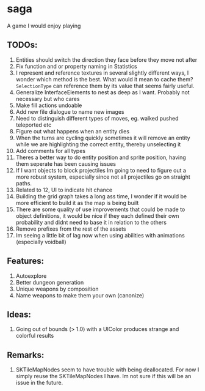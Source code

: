 # saga
A game I would enjoy playing

## TODOs:
1. Entities should switch the direction they face before they move not after
2. Fix function and or property naming in Statistics
3. I represent and reference textures in several slightly different ways, I wonder which method is the best. What would it mean to cache them? `SelectionType` can reference them by its value that seems fairly useful.
4. Generalize InterfaceElements to nest as deep as I want. Probably not necessary but who cares
5. Make fill actions undoable
6. Add new file dialogue to name new images
7. Need to distinguish different types of moves, eg. walked pushed teleported etc
8. Figure out what happens when an entity dies
9. When the turns are cycling quickly sometimes it will remove an entity while we are highlighting the correct entity, thereby unselecting it
10. Add comments for all types
11. Theres a better way to do entity position and sprite position, having them seperate has been causing issues
12. If I want objects to block projectiles Im going to need to figure out a more robust system, especially since not all projectiles go on straight paths.
13. Related to 12, UI to indicate hit chance
14. Building the grid graph takes a long ass time, I wonder if it would be more efficient to build it as the map is being built
15. There are some quality of use improvements that could be made to object definitions, it would be nice if they each defined their own probability and didnt need to base it in relation to the others
16. Remove prefixes from the rest of the assets
17. Im seeing a little bit of lag now when using abilities with animations (especially voidball)

## Features:
1. Autoexplore
2. Better dungeon generation
3. Unique weapons by composition
4. Name weapons to make them your own (canonize)

## Ideas:
1. Going out of bounds (> 1.0) with a UIColor produces strange and colorful results

## Remarks:
1. SKTileMapNodes seem to have trouble with being deallocated. For now I simply reuse the SKTileMapNodes I have. Im not sure if this will be an issue in the future.
